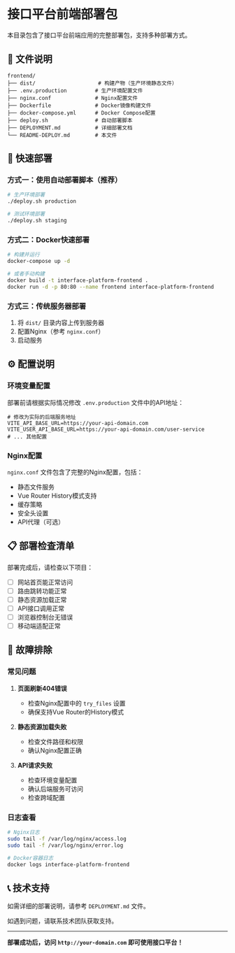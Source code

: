 # 接口平台前端部署包

本目录包含了接口平台前端应用的完整部署包，支持多种部署方式。

## 📁 文件说明

```
frontend/
├── dist/                    # 构建产物（生产环境静态文件）
├── .env.production         # 生产环境配置文件
├── nginx.conf              # Nginx配置文件
├── Dockerfile              # Docker镜像构建文件
├── docker-compose.yml      # Docker Compose配置
├── deploy.sh               # 自动部署脚本
├── DEPLOYMENT.md           # 详细部署文档
└── README-DEPLOY.md        # 本文件
```

## 🚀 快速部署

### 方式一：使用自动部署脚本（推荐）

```bash
# 生产环境部署
./deploy.sh production

# 测试环境部署
./deploy.sh staging
```

### 方式二：Docker快速部署

```bash
# 构建并运行
docker-compose up -d

# 或者手动构建
docker build -t interface-platform-frontend .
docker run -d -p 80:80 --name frontend interface-platform-frontend
```

### 方式三：传统服务器部署

1. 将 `dist/` 目录内容上传到服务器
2. 配置Nginx（参考 `nginx.conf`）
3. 启动服务

## ⚙️ 配置说明

### 环境变量配置

部署前请根据实际情况修改 `.env.production` 文件中的API地址：

```env
# 修改为实际的后端服务地址
VITE_API_BASE_URL=https://your-api-domain.com
VITE_USER_API_BASE_URL=https://your-api-domain.com/user-service
# ... 其他配置
```

### Nginx配置

`nginx.conf` 文件包含了完整的Nginx配置，包括：
- 静态文件服务
- Vue Router History模式支持
- 缓存策略
- 安全头设置
- API代理（可选）

## 📋 部署检查清单

部署完成后，请检查以下项目：

- [ ] 网站首页能正常访问
- [ ] 路由跳转功能正常
- [ ] 静态资源加载正常
- [ ] API接口调用正常
- [ ] 浏览器控制台无错误
- [ ] 移动端适配正常

## 🔧 故障排除

### 常见问题

1. **页面刷新404错误**
   - 检查Nginx配置中的 `try_files` 设置
   - 确保支持Vue Router的History模式

2. **静态资源加载失败**
   - 检查文件路径和权限
   - 确认Nginx配置正确

3. **API请求失败**
   - 检查环境变量配置
   - 确认后端服务可访问
   - 检查跨域配置

### 日志查看

```bash
# Nginx日志
sudo tail -f /var/log/nginx/access.log
sudo tail -f /var/log/nginx/error.log

# Docker容器日志
docker logs interface-platform-frontend
```

## 📞 技术支持

如需详细的部署说明，请参考 `DEPLOYMENT.md` 文件。

如遇到问题，请联系技术团队获取支持。

---

**部署成功后，访问 `http://your-domain.com` 即可使用接口平台！**